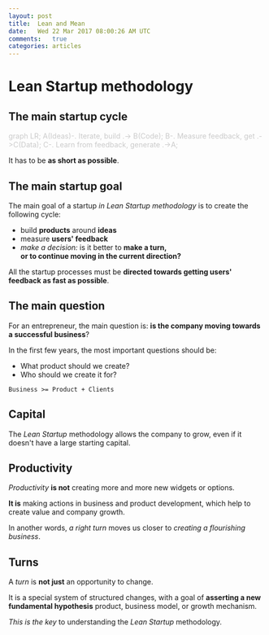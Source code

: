 ```yaml
---
layout: post
title:  Lean and Mean
date:   Wed 22 Mar 2017 08:00:26 AM UTC
comments:   true
categories: articles
---
```


# Lean Startup methodology

## The main startup cycle

<div class="mermaid" style="color: rgba(0,0,0,0.2)">
graph LR;
    A(Ideas)-. Iterate, build .-> B(Code);
    B-. Measure feedback, get .->C(Data);
    C-. Learn from feedback, generate .->A;
</div>

It has to be **as short as possible**.

## The main startup goal

The main goal of a startup *in Lean Startup methodology* is to create the following cycle:

- build **products** around **ideas**
- measure **users' feedback**
- *make a decision:* is it better to **make a turn, <br /> or to continue moving in the current direction?**

All the startup processes must be **directed towards getting users' feedback as fast as possible**.

## The main question

For an entrepreneur, the main question is: **is the company moving towards a successful business**?

In the first few years, the most important questions should be:

- What product should we create?
- Who should we create it for?

```
Business >= Product + Clients
```


## Capital

The *Lean Startup* methodology allows the company to grow, even if it doesn't have a large starting capital.

## Productivity

*Productivity* **is not** creating more and more new widgets or options.

**It is** making actions in business and product development, which help to create value and company growth.

In another words, *a right turn* moves us closer to *creating a flourishing business*.

## Turns

A *turn* is **not just** an opportunity to change.

It is a special system of structured changes, with a goal of **asserting a new fundamental hypothesis** product, business model, or growth mechanism.

*This is the key* to understanding the *Lean Startup* methodology.

